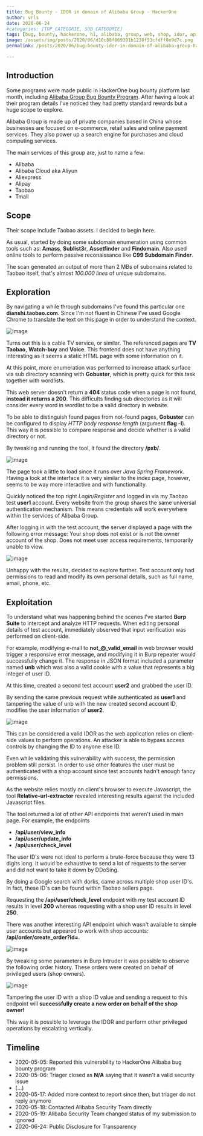 ```yaml
---
title: Bug Bounty - IDOR in domain of Alibaba Group - HackerOne
author: vrls
date: 2020-06-24
#categories: [TOP_CATEGORIE, SUB_CATEGORIE]
tags: [bug, bounty, hackerone, h1, alibaba, group, web, shop, idor, api, authorization]
image: /assets/img/posts/2020/06/d10c88f869301b1238f53cfdff8e9d7c.png
permalink: /posts/2020/06/bug-bounty-idor-in-domain-of-alibaba-group-hackerone/

---
```


<!--  ![image](/assets/img/posts/2020/06/d10c88f869301b1238f53cfdff8e9d7c.png) -->

## Introduction

Some programs were made public in HackerOne bug bounty platform last month, including [Alibaba Group Bug Bounty Program](https://hackerone.com/alibaba). After having a look at their program details I've noticed they had pretty standard rewards but a huge scope to explore.

Alibaba Group is made up of private companies based in China whose businesses are focused on e-commerce, retail sales and online payment services. They also power up a search engine for purchases and cloud computing services.

The main services of this group are, just to name a few:

* Alibaba
* Alibaba Cloud aka Aliyun
* Aliexpress
* Alipay
* Taobao
* Tmall

## Scope

Their scope include Taobao assets. I decided to begin here.

As usual, started by doing some subdomain enumeration using common tools such as: **Amass**, **Sublist3r**, **Assetfinder** and **Findomain**. Also used online tools to perform passive reconaissance like **C99 Subdomain Finder**.

The scan generated an output of more than 2 MBs of subomains related to Taobao itself, that's almost *100.000 lines* of unique subdomains. 

## Exploration

By navigating a while through subdomains I've found this particular one **dianshi.taobao.com**. Since I'm not fluent in Chinese I've used Google Chrome to translate the text on this page in order to understand the context. 

![image](/assets/img/posts/2020/06/348aaed41a0630e73635d675c1e55ba5.png)

Turns out this is a cable TV service, or similar. The referenced pages are **TV Taobao**, **Watch-buy** and **Voice**. This frontend does not have anything interesting as it seems a static HTML page with some information on it.

At this point, more enumeration was performed to increase attack surface via sub directory scanning with **Gobuster**, which is pretty quick for this task together with wordlists.

This web server doesn't return a **404** status code when a page is not found, **instead it returns a 200**. This difficults finding sub directories as it will consider every word in wordlist to be a valid directory in website.

To be able to distinguish found pages from not-found pages, **Gobuster** can be configured to display *HTTP body response length* (argument **flag -l**). This way it is possible to compare response and decide whether is a valid directory or not.

By tweaking and running the tool, it found the directory **/pxb/**. 

![image](/assets/img/posts/2020/06/67971d892fee4c1c0a6f75394bbedb62.png)


The page took a little to load since it runs over *Java Spring Framework*. Having a look at the interface it is very similar to the index page, however, seems to be way more interactive and with functionality.

Quickly noticed the top right *Login/Register* and logged in via my Taobao test **user1** account. Every website from the group shares the same universal authentication mechanism. This means credentials will work everywhere within the services of Alibaba Group.

After logging in with the test account, the server displayed a page with the following error message: Your shop does not exist or is not the owner account of the shop. Does not meet user access requirements, temporarily unable to view. 

![image](/assets/img/posts/2020/06/67da38cdc9f75aff0e8271ac3478c753.png)

Unhappy with the results, decided to explore further. Test account only had permissions to read and modify its own personal details, such as full name, email, phone, etc. 



## Exploitation

To understand what was happening behind the scenes I've started **Burp Suite** to intercept and analyze HTTP requests. When editing personal details of test account, immediately observed that input verification was performed on client-side.

For example, modifying e-mail to **not_@_valid_email** in web browser would trigger a responsive error message, and modifying it in Burp repeater would successfully change it. The response in JSON format included a parameter named **unb** which was also a valid cookie with a value that represents a big integer of user ID.

At this time, created a second test account **user2** and grabbed the user ID.

By sending the same previous request while authenticated as **user1** and tampering the value of unb with the new created second account ID, modifies the user information of **user2**.

![image](/assets/img/posts/2020/06/49c7e46aaed17513f76f32940af2fbe3.png)


This can be considered a valid IDOR as the web application relies on client-side values to perform operations. An attacker is able to bypass access controls by changing the ID to anyone else ID.

Even while validating this vulnerability with success, the permission problem still persist. In order to use other features the user must be authenticated with a shop account since test accounts hadn't enough fancy permissions.

As the website relies mostly on client's browser to execute Javascript, the tool **Relative-url-extractor** revealed interesting results against the included Javascript files.

The tool returned a lot of other API endpoints that weren't used in main page. For example, the endpoints

* **/api/user/view_info**
* **/api/user/update_info**
* **/api/user/check_level**

The user ID's were not ideal to perform a brute-force because they were 13 digits long. It would be exhaustive to send a lot of requests to the server and did not want to take it down by DDoSing.

By doing a Google search with dorks, came across multiple shop user ID's. In fact, these ID's can be found within Taobao sellers page.

Requesting the **/api/user/check_level** endpoint with my test account ID results in level **200** whereas requesting with a shop user ID results in level **250**.

There was another interesting API endpoint which wasn't available to simple user accounts but appeared to work with shop accounts: **/api/order/create_order?id=**. 

![image](/assets/img/posts/2020/06/9c7a28af9c0f3efa2f9ba298c8758ede.png)

By tweaking some parameters in Burp Intruder it was possible to observe the following order history. These orders were created on behalf of privileged users (shop owners). 

![image](/assets/img/posts/2020/06/a0773a0f938651d65c38e325ba09c5b8.png)

Tampering the user ID with a shop ID value and sending a request to this endpoint will **successfully create a new order on behalf of the shop owner!**

This way it is possible to leverage the IDOR and perform other privileged operations by escalating vertically. 


## Timeline

* 2020-05-05: Reported this vulnerability to HackerOne Alibaba bug bounty program
* 2020-05-06: Triager closed as **N/A** saying that it wasn't a valid security issue
* (...)
* 2020-05-17: Added more context to report since then, but triager do not reply anymore
* 2020-05-18: Contacted Alibaba Security Team directly
* 2020-05-19: Alibaba Security Team changed status of my submission to ignored
* 2020-06-24: Public Disclosure for Transparency